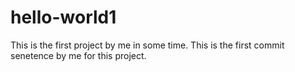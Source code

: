 # hello-world1
This is the first project by me in some time.
This is the first commit senetence by me for this project.
